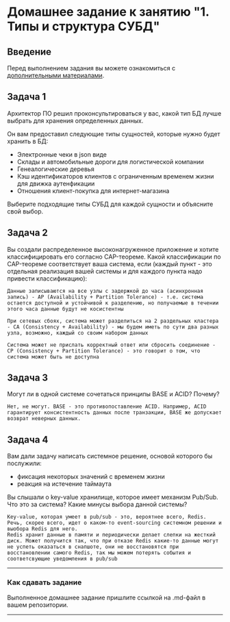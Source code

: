 # Домашнее задание к занятию "1. Типы и структура СУБД"

## Введение

Перед выполнением задания вы можете ознакомиться с 
[дополнительными материалами](https://github.com/netology-code/virt-homeworks/tree/virt-11/additional).

## Задача 1

Архитектор ПО решил проконсультироваться у вас, какой тип БД 
лучше выбрать для хранения определенных данных.

Он вам предоставил следующие типы сущностей, которые нужно будет хранить в БД:

- Электронные чеки в json виде
- Склады и автомобильные дороги для логистической компании
- Генеалогические деревья
- Кэш идентификаторов клиентов с ограниченным временем жизни для движка аутенфикации
- Отношения клиент-покупка для интернет-магазина

Выберите подходящие типы СУБД для каждой сущности и объясните свой выбор.

## Задача 2

Вы создали распределенное высоконагруженное приложение и хотите классифицировать его согласно 
CAP-теореме. Какой классификации по CAP-теореме соответствует ваша система, если 
(каждый пункт - это отдельная реализация вашей системы и для каждого пункта надо привести классификацию):
```
Данные записываются на все узлы с задержкой до часа (асинхронная запись) - AP (Availability + Partition Tolerance) - т.е. система остается доступной и устойчивой к разделению, но получаемые в течении этого часа данные будут не косистентны

При сетевых сбоях, система может разделиться на 2 раздельных кластера - CA (Consistency + Availability) - мы будем иметь по сути два разных узла, возможно, каждый со своим набором данных

Система может не прислать корректный ответ или сбросить соединение - CP (Consistency + Partition Tolerance) - это говорит о том, что система может быть не доступна

```

## Задача 3

Могут ли в одной системе сочетаться принципы BASE и ACID? Почему?

```
Нет, не могут. BASE - это противопоставление ACID. Например, ACID гарантирует консистентность данных после транзакции, BASE же допускает возврат неверных данных.
```

## Задача 4

Вам дали задачу написать системное решение, основой которого бы послужили:

- фиксация некоторых значений с временем жизни
- реакция на истечение таймаута

Вы слышали о key-value хранилище, которое имеет механизм Pub/Sub. 
Что это за система? Какие минусы выбора данной системы?

```
Key-value, которая умеет в pub/sub - это, вероятнее всего, Redis. Речь, скорее всего, идет о каком-то event-sourcing системном решении и выобора Redis для него.
Redis хранит данные в памяти и периодически делает слепки на жесткий диск. Может получится так, что при отказе Redis какие-то данные могут не успеть оказаться в снапшоте, они не восстановятся при восстановлении самого Redis, так мы можем потерять события и соответсвующие уведомления в pub/sub
```

---

### Как cдавать задание

Выполненное домашнее задание пришлите ссылкой на .md-файл в вашем репозитории.

---
